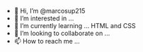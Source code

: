 - 👋 Hi, I’m @marcosup215
- 👀 I’m interested in ... 
- 🌱 I’m currently learning ... HTML and CSS
- 💞️ I’m looking to collaborate on ...
- 📫 How to reach me ...

<!---
marcosup215/marcosup215 is a ✨ special ✨ repository because its `README.md` (this file) appears on your GitHub profile.
You can click the Preview link to take a look at your changes.
--->
